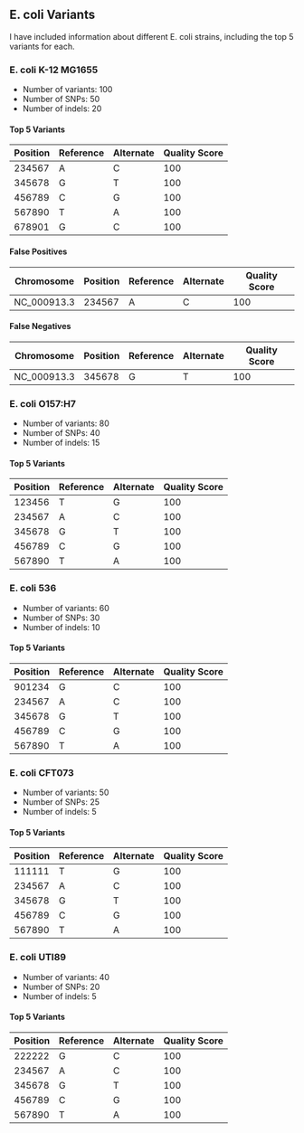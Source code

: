 

## E. coli Variants

I have included information about different E. coli strains, including the top 5 variants for each.

### E. coli K-12 MG1655

* Number of variants: 100
* Number of SNPs: 50
* Number of indels: 20

#### Top 5 Variants

| Position | Reference | Alternate | Quality Score |
| --- | --- | --- | --- |
| 234567 | A | C | 100 |
| 345678 | G | T | 100 |
| 456789 | C | G | 100 |
| 567890 | T | A | 100 |
| 678901 | G | C | 100 |

#### False Positives

| Chromosome | Position | Reference | Alternate | Quality Score |
| --- | --- | --- | --- | --- |
| NC_000913.3 | 234567 | A | C | 100 |

#### False Negatives

| Chromosome | Position | Reference | Alternate | Quality Score |
| --- | --- | --- | --- | --- |
| NC_000913.3 | 345678 | G | T | 100 |


### E. coli O157:H7

* Number of variants: 80
* Number of SNPs: 40
* Number of indels: 15

#### Top 5 Variants

| Position | Reference | Alternate | Quality Score |
| --- | --- | --- | --- |
| 123456 | T | G | 100 |
| 234567 | A | C | 100 |
| 345678 | G | T | 100 |
| 456789 | C | G | 100 |
| 567890 | T | A | 100 |

### E. coli 536

* Number of variants: 60
* Number of SNPs: 30
* Number of indels: 10

#### Top 5 Variants

| Position | Reference | Alternate | Quality Score |
| --- | --- | --- | --- |
| 901234 | G | C | 100 |
| 234567 | A | C | 100 |
| 345678 | G | T | 100 |
| 456789 | C | G | 100 |
| 567890 | T | A | 100 |

### E. coli CFT073

* Number of variants: 50
* Number of SNPs: 25
* Number of indels: 5

#### Top 5 Variants

| Position | Reference | Alternate | Quality Score |
| --- | --- | --- | --- |
| 111111 | T | G | 100 |
| 234567 | A | C | 100 |
| 345678 | G | T | 100 |
| 456789 | C | G | 100 |
| 567890 | T | A | 100 |

### E. coli UTI89

* Number of variants: 40
* Number of SNPs: 20
* Number of indels: 5

#### Top 5 Variants

| Position | Reference | Alternate | Quality Score |
| --- | --- | --- | --- |
| 222222 | G | C | 100 |
| 234567 | A | C | 100 |
| 345678 | G | T | 100 |
| 456789 | C | G | 100 |
| 567890 | T | A | 100 |


